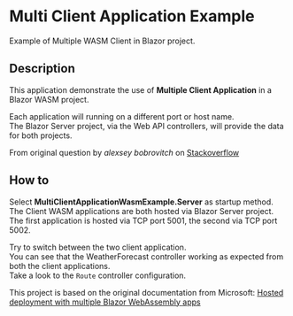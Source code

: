 # Multi Client Application Example
Example of Multiple WASM Client in Blazor project.

## Description
This application demonstrate the use of **Multiple Client Application** in a Blazor WASM project.  

Each application will running on a different port or host name.  
The Blazor Server project, via the Web API controllers, will provide the data for both projects.

From original question by _alexsey bobrovitch_ on [Stackoverflow](https://stackoverflow.com/questions/68837851/file-framework-blazor-webassembly-js-is-not-found-in-hosted-application)

How to
------

Select **MultiClientApplicationWasmExample.Server** as startup method.  
The Client WASM applications are both hosted via Blazor Server project.  
The first application is hosted via TCP port 5001, the second via TCP port 5002.

Try to switch between the two client application.  
You can see that the WeatherForecast controller working as expected from both the client applications.  
Take a look to the `Route` controller configuration.

This project is based on the original documentation from Microsoft: [Hosted deployment with multiple Blazor WebAssembly apps](https://docs.microsoft.com/en-us/aspnet/core/blazor/host-and-deploy/webassembly?view=aspnetcore-5.0#hosted-deployment-with-multiple-blazor-webassembly-apps-1)

